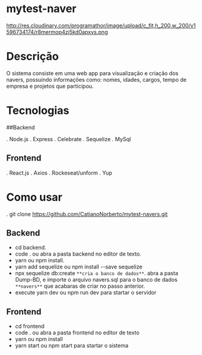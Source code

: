 # mytest-naver

http://res.cloudinary.com/programathor/image/upload/c_fit,h_200,w_200/v1596734174/r8mermop4zj5kd0apxvs.png


# Descrição

O sistema consiste em uma web app para visualização e criação dos navers, possuindo informações como: nomes, idades, cargos, tempo de empresa e projetos que participou.


# Tecnologias

##Backend

. Node.js
. Express
. Celebrate
. Sequelize
. MySql

## Frontend

. React.js
. Axios
. Rockeseat/unform
. Yup

# Como usar

. git clone https://github.com/CatianoNorberto/mytest-navers.git

## Backend

- cd backend.
- code . ou abra a pasta backend no editor de texto.
- yarn ou npm install.
- yarn add sequelize ou npm install --save sequelize
- npx sequelize db:create `**cria o banco de dados**`.
abra a pasta Dump-BD, e importe o arquivo navers.sql para o banco de dados
`**navers**` que acabaras de criar no passo anterior.
- execute yarn dev ou npm run dev para startar o servidor

## Frontend

- cd frontend
- code . ou abra a pasta frontend no editor de texto
- yarn ou npm install
- yarn start ou npm start para startar o sistema
